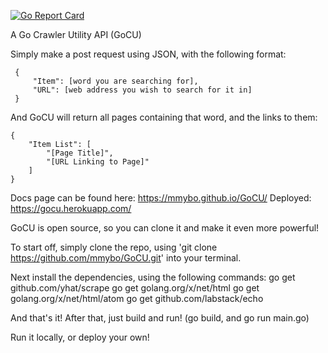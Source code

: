 [![Go Report Card](https://goreportcard.com/badge/github.com/mmybo/GoCU)](https://goreportcard.com/report/github.com/mmybo/GoCU)

A Go Crawler Utility API (GoCU)

Simply make a post request using JSON, with the following format:

     {
         "Item": [word you are searching for],
         "URL": [web address you wish to search for it in]
     }
 
And GoCU will return all pages containing that word, and the links to them:

    {
        "Item List": [
            "[Page Title]",
            "[URL Linking to Page]"
        ]
    }

Docs page can be found here: https://mmybo.github.io/GoCU/
Deployed: https://gocu.herokuapp.com/

GoCU is open source, so you can clone it and make it even more powerful!

To start off, simply clone the repo, using 'git clone https://github.com/mmybo/GoCU.git' into your terminal.

Next install the dependencies, using the following commands:
go get github.com/yhat/scrape
go get golang.org/x/net/html
go get golang.org/x/net/html/atom
go get github.com/labstack/echo

And that's it! After that, just build and run! (go build, and go run main.go)

Run it locally, or deploy your own!
